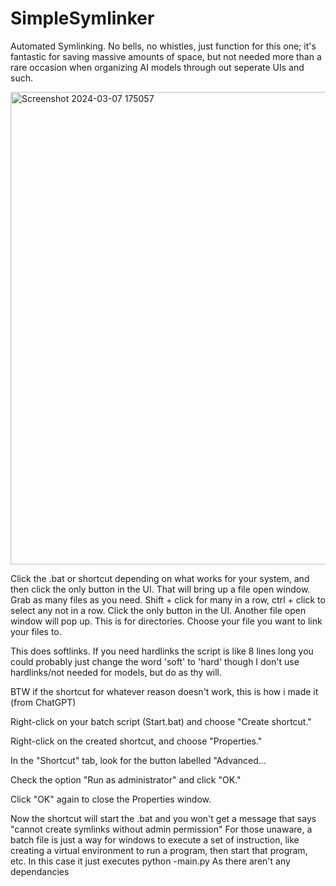 # SimpleSymlinker
Automated Symlinking. No bells, no whistles, just function for this one; it's fantastic for saving massive amounts of space, but not needed more than a rare occasion when organizing AI models through out seperate UIs and such.

<img width="756" alt="Screenshot 2024-03-07 175057" src="https://github.com/MackNcD/SimpleSymlinker/assets/42632395/a9814400-a390-479e-aaed-b4b1c3566011">

Click the .bat or shortcut depending on what works for your system, and then click the only button in the UI. That will bring up a file open window. Grab as many files as you need. Shift + click for many in a row, ctrl + click to select any not in a row. Click the only button in the UI. Another file open window will pop up. This is for directories. Choose your file you want to link your files to.

This does softlinks. If you need hardlinks the script is like 8 lines long you could probably just change the word 'soft' to 'hard' though I don't use hardlinks/not needed for models, but do as thy will.


BTW if the shortcut for whatever reason doesn't work, this is how i made it (from ChatGPT)

Right-click on your batch script (Start.bat) and choose "Create shortcut."

Right-click on the created shortcut, and choose "Properties."

In the "Shortcut" tab, look for the button labelled "Advanced...

Check the option "Run as administrator" and click "OK."

Click "OK" again to close the Properties window.



Now the shortcut will start the .bat and you won't get a message that says "cannot create symlinks without admin permission" 
For those unaware, a batch file is just a way for windows to execute a set of instruction, like creating a virtual environment to run a program, then start that program, etc. 
In this case it just executes 
python -main.py
As there aren't any dependancies
